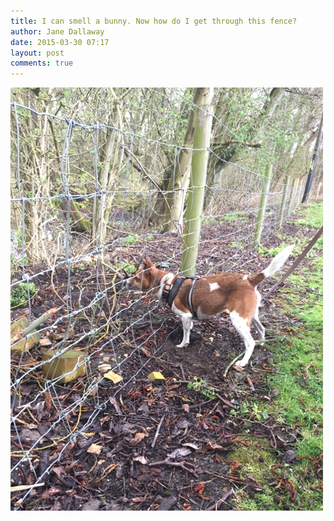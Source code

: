 ```yaml
---
title: I can smell a bunny. Now how do I get through this fence?
author: Jane Dallaway
date: 2015-03-30 07:17
layout: post
comments: true
---
```


<div><a href="/media/tp_FullSizeRender.jpg"><img src="/media/tp_thumb_FullSizeRender.jpg" width="500" height="677"/></a></div>


 
      